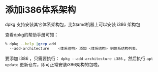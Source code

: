 # 添加i386体系架构

dpkg 支持安装其它体系架构包，比如amd机器上可以安装 i386 架构包

查看dpkg的帮助手册可知：

```bash
% dpkg --help |grep add                                                       
  --add-architecture    <体系结构> 添加 <体系结构> 到体系结构列表。
```

要添加 i386 ，只需要执行： `dpkg --add-architecture i386` 。然后执行 `apt update` 更新仓库，即可正常安装i386架构的包啦。

